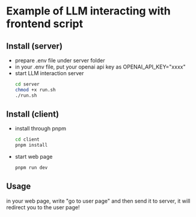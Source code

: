 # Example of LLM interacting with frontend script

## Install (server)
- prepare .env file under server folder
- in your .env file, put your openai api key as OPENAI_API_KEY="xxxx"
- start LLM interaction server
    ```bash
    cd server
    chmod +x run.sh
    ./run.sh
    ```

## Install (client)
- install through pnpm
    ```bash
    cd client
    pnpm install
    ```
- start web page
    ```bash
    pnpm run dev
    ```

## Usage
in your web page, write "go to user page" and then send it to server, it will redirect you to the user page!